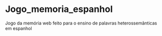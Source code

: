 # Jogo_memoria_espanhol
 Jogo da memória web feito para o ensino de palavras heterossemânticas em espanhol
